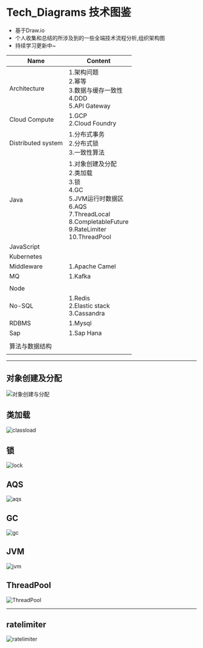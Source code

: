 # Tech_Diagrams  技术图鉴
* 基于Draw.io 
* 个人收集和总结的所涉及到的一些全端技术流程分析,组织架构图
* 持续学习更新中~



| Name               | Content                                                      |
| ------------------ | ------------------------------------------------------------ |
| Architecture       | 1.架构问题<br />2.幂等<br />3.数据与缓存一致性<br />4.DDD<br />5.API Gateway |
| Cloud Compute      | 1.GCP<br />2.Cloud Foundry                                   |
| Distributed system | 1.分布式事务<br />2.分布式锁<br />3.一致性算法               |
| Java               | 1.对象创建及分配<br />2.类加载<br />3.锁<br />4.GC<br />5.JVM运行时数据区<br />6.AQS<br />7.ThreadLocal<br />8.CompletableFuture<br />9.RateLimiter<br />10.ThreadPool |
| JavaScript         |                                                              |
| Kubernetes         |                                                              |
| Middleware         | 1.Apache Camel                                               |
| MQ                 | 1.Kafka                                                      |
|                    |                                                              |
| Node               |                                                              |
| No-SQL             | 1.Redis<br />2.Elastic stack<br />3.Cassandra                |
| RDBMS              | 1.Mysql                                                      |
| Sap                | 1.Sap Hana                                                   |
|                    |                                                              |
| 算法与数据结构     |                                                              |
|                    |                                                              |








---



## 对象创建及分配
![对象创建与分配](images/对象创建及分配.png)

## 类加载
![classload](images/类加载.png)

## 锁
![lock](images/锁.png)

## AQS
![aqs](images/AQS-及其关联的同步工具类-关系流程图.svg)

## GC
![gc](images/GC.png)

## JVM
![jvm](images/JVM.png)

## ThreadPool
![ThreadPool](images/ThreadPool.svg)


---

## ratelimiter
![ratelimiter](images/ratelimiter.svg)



